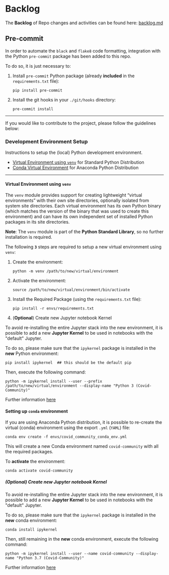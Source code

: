 
# Backlog

The **Backlog** of Repo changes and activities can be found here: [backlog.md](backlog.md)  

## Pre-commit

In order to automate the `black` and `flake8` code formatting, integration with 
the Python `pre-commit` package has been added to this repo. 

To do so, it is just necessary to:

1. Install `pre-commit` Python package 
    (already **included** in the `requirements.txt` file):
    ```shell script
    pip install pre-commit
    ```

2. Install the git hooks in your `./git/hooks` directory:
    ```shell script
    pre-commit install
    ``` 

---
If you would like to contribute to the project, please follow the guidelines below: 

### Development Environment Setup

Instructions to setup the (local) Python development environment.

- [Virtual Environment using `venv`](#venv) for Standard Python Distribution
- [Conda Virtual Environment](#conda) for Anaconda Python Distribution

---

<a name="venv"></a>

#### Virtual Environment using `venv`

The `venv` module provides support for creating lightweight “virtual environments” 
with their own site directories, 
optionally isolated from system site directories. 
Each virtual environment has its own Python binary 
(which matches the version of the binary that was used to create this environment) 
and can have its own independent set of installed Python packages in 
its site directories.

**Note**: The `venv` module is part of the **Python Standard Library**, so no further 
installation is required.

The following **`3`** steps are required to setup a new virtual environment 
using `venv`:

1. Create the environment:

    ```shell script
    python -m venv /path/to/new/virtual/environment
    ```

2. Activate the environment:

    ```shell script
    source /path/to/new/virtual/environment/bin/activate
    ```

3. Install the Required Package (using the `requirements.txt` file):

    ```shell script
    pip install -r envs/requirements.txt
    ```

4. (**Optional**) Create new Jupyter notebook Kernel

To avoid re-installing the entire Jupyter stack into the new environment, 
it is possible to add a new **Jupyter Kernel** to be used in notebooks with 
the "default" Jupyter.

To do so, please make sure that the `ipykernel` package is installed in the **new** 
Python environment:

```shell script
pip install ipykernel  ## this should be the default pip 
```

Then, execute the following command:

```shell script
python -m ipykernel install --user --prefix /path/to/new/virtual/environment --display-name "Python 3 (Covid-Community)"
```

Further information [here](https://ipython.readthedocs.io/en/stable/install/kernel_install.html)

<a name="conda"> </a>

#### Setting up `conda` environment

If you are using Anaconda Python distribution, it is possible to re-create the 
virtual (conda) environment using the export `.yml` (`YAML`) file:

```shell script
conda env create -f envs/covid_community_conda_env.yml
```

This will create a new Conda environment named `covid-community` with all the 
required packages.

To **activate** the environment:

```shell script
conda activate covid-community
``` 

##### (**Optional**) Create new Jupyter notebook Kernel

To avoid re-installing the entire Jupyter stack into the new environment, 
it is possible to 
add a new **Jupyter Kernel** to be used in notebooks with the "default" Jupyter.

To do so, please make sure that the `ipykernel` package is installed in the **new** 
conda environment:

```shell script
conda install ipykernel 
```

Then, still remaining in the **new** conda environment, execute the following command:

```shell script
python -m ipykernel install --user --name covid-community --display-name "Python 3.7 (Covid-Community)"
```

Further information [here](https://ipython.readthedocs.io/en/stable/install/kernel_install.html)